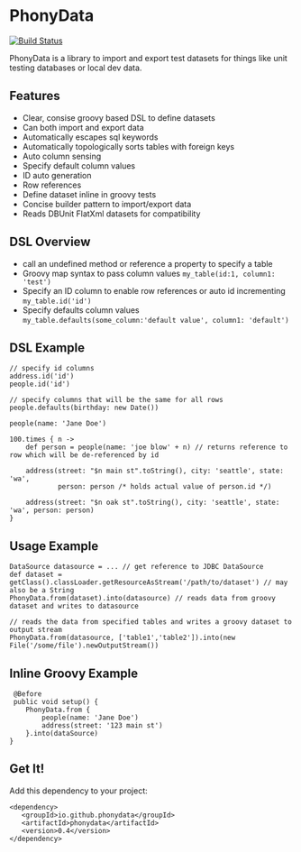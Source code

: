 PhonyData
=========

[![Build Status](https://travis-ci.org/jeffskj/phonydata.svg?branch=master)](https://travis-ci.org/jeffskj/phonydata)

PhonyData is a library to import and export test datasets for things like unit testing databases or local dev data.

Features
--------

  * Clear, consise groovy based DSL to define datasets
  * Can both import and export data
  * Automatically escapes sql keywords
  * Automatically topologically sorts tables with foreign keys
  * Auto column sensing
  * Specify default column values
  * ID auto generation
  * Row references
  * Define dataset inline in groovy tests
  * Concise builder pattern to import/export data
  * Reads DBUnit FlatXml datasets for compatibility

DSL Overview
------------
  * call an undefined method or reference a property to specify a table
  * Groovy map syntax to pass column values `my_table(id:1, column1: 'test')`
  * Specify an ID column to enable row references or auto id incrementing `my_table.id('id')`
  * Specify defaults column values `my_table.defaults(some_column:'default value', column1: 'default')`

DSL Example
-----------

    // specify id columns
    address.id('id')
    people.id('id')

    // specify columns that will be the same for all rows
    people.defaults(birthday: new Date())

    people(name: 'Jane Doe')

    100.times { n ->
        def person = people(name: 'joe blow' + n) // returns reference to row which will be de-referenced by id

        address(street: "$n main st".toString(), city: 'seattle', state: 'wa',
                person: person /* holds actual value of person.id */)

        address(street: "$n oak st".toString(), city: 'seattle', state: 'wa', person: person)
    }

Usage Example
-------------

    DataSource datasource = ... // get reference to JDBC DataSource
    def dataset = getClass().classLoader.getResourceAsStream('/path/to/dataset') // may also be a String
    PhonyData.from(dataset).into(datasource) // reads data from groovy dataset and writes to datasource

    // reads the data from specified tables and writes a groovy dataset to output stream
    PhonyData.from(datasource, ['table1','table2']).into(new File('/some/file').newOutputStream())


Inline Groovy Example
---------------------

     @Before
     public void setup() {
        PhonyData.from {
            people(name: 'Jane Doe')
            address(street: '123 main st')
        }.into(dataSource)
    }

Get It!
-------

Add this dependency to your project:

    <dependency>
       <groupId>io.github.phonydata</groupId>
       <artifactId>phonydata</artifactId>
       <version>0.4</version>
    </dependency>
